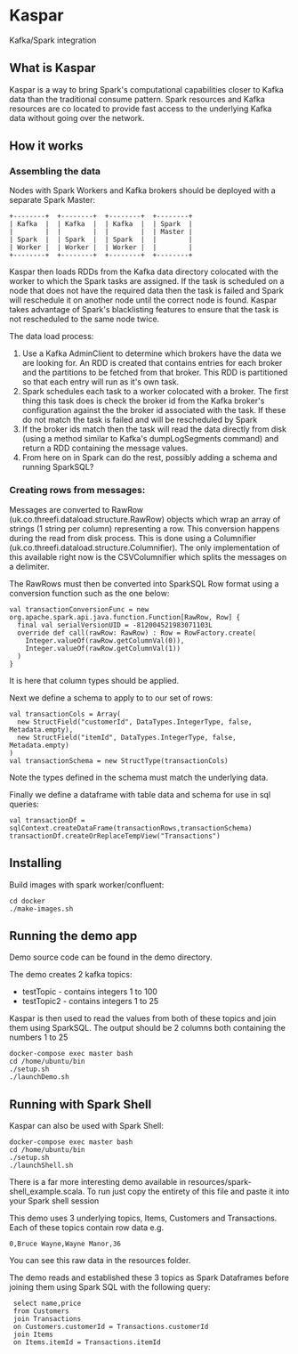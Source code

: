# Kaspar

Kafka/Spark integration

## What is Kaspar

Kaspar is a way to bring Spark's computational capabilities closer to Kafka data than the traditional consume pattern. 
Spark resources and Kafka resources are co located to provide fast access to the underlying Kafka data without going 
over the network.

## How it works

### Assembling the data

Nodes with Spark Workers and Kafka brokers should be deployed with a separate Spark Master:

```
+--------+  +--------+  +--------+  +--------+
| Kafka  |  | Kafka  |  | Kafka  |  | Spark  |
|        |  |        |  |        |  | Master |
| Spark  |  | Spark  |  | Spark  |  |        |
| Worker |  | Worker |  | Worker |  |        |
+--------+  +--------+  +--------+  +--------+
```

Kaspar then loads RDDs from the Kafka data directory colocated with the worker to which the Spark tasks are assigned. If
 the task is scheduled on a node that does not have the required data then the task is failed and Spark will reschedule 
it on another node until the correct node is found. Kaspar takes advantage of Spark's blacklisting features to ensure 
that the task is not rescheduled to the same node twice.

The data load process:

 1. Use a Kafka AdminClient to determine which brokers have the data we are looking for. An RDD is created that contains
 entries for each broker and the partitions to be fetched from that broker. This RDD is partitioned so that each entry 
 will run as it's own task.
 2. Spark schedules each task to a worker colocated with a broker. The first thing this task does is check the broker id
  from the Kafka broker's configuration against the the broker id associated with the task. If these do not match the 
  task is failed and will be rescheduled by Spark
 3. If the broker ids match then the task will read the data directly from disk (using a method similar to Kafka's 
 dumpLogSegments command) and return a RDD containing the message values.
 4. From here on in Spark can do the rest, possibly  adding a schema and running SparkSQL?   

### Creating rows from messages:

Messages are converted to RawRow (uk.co.threefi.dataload.structure.RawRow) objects which wrap an array of strings (1 
string per column) representing a row. This conversion happens during the read from disk process. This is done using 
a Columnifier (uk.co.threefi.dataload.structure.Columnifier). The only implementation of this available right now is the 
CSVColumnifier which splits the messages on a delimiter. 

The RawRows must then be converted into SparkSQL Row format using a conversion function such as the one below:

```
val transactionConversionFunc = new org.apache.spark.api.java.function.Function[RawRow, Row] {
  final val serialVersionUID = -812004521983071103L
  override def call(rawRow: RawRow) : Row = RowFactory.create(
    Integer.valueOf(rawRow.getColumnVal(0)),
    Integer.valueOf(rawRow.getColumnVal(1))
  )
}
```

It is here that column types should be applied. 

Next we define a schema to apply to to our set of rows:

```
val transactionCols = Array(
  new StructField("customerId", DataTypes.IntegerType, false, Metadata.empty),
  new StructField("itemId", DataTypes.IntegerType, false, Metadata.empty)
)
val transactionSchema = new StructType(transactionCols)
```

Note the types defined in the schema must match the underlying data.

Finally we define a dataframe with table data and schema for use in sql queries:

```
val transactionDf = sqlContext.createDataFrame(transactionRows,transactionSchema)
transactionDf.createOrReplaceTempView("Transactions")
```

## Installing
 
Build images with spark worker/confluent:

```
cd docker
./make-images.sh
```

## Running the demo app

Demo source code can be found in the demo directory.

The demo creates 2 kafka topics:

* testTopic - contains integers 1 to 100
* testTopic2 - contains integers 1 to 25

Kaspar is then used to read the values from both of these topics and join them using SparkSQL. The output should be 2 
columns both containing the numbers 1 to 25

```
docker-compose exec master bash
cd /home/ubuntu/bin
./setup.sh
./launchDemo.sh
```

## Running with Spark Shell

Kaspar can also be used with Spark Shell:

```
docker-compose exec master bash
cd /home/ubuntu/bin
./setup.sh
./launchShell.sh
```

There is a far more interesting demo available in resources/spark-shell_example.scala. To run just copy the entirety of 
this file and paste it into your Spark shell session

This demo uses 3 underlying topics, Items, Customers and Transactions. Each of these topics contain row data e.g.
 
```
0,Bruce Wayne,Wayne Manor,36
```

You can see this raw data in the resources folder.

The demo reads and established these 3 topics as Spark Dataframes before joining them using Spark SQL with the following query:

```
 select name,price
 from Customers
 join Transactions
 on Customers.customerId = Transactions.customerId
 join Items
 on Items.itemId = Transactions.itemId
```
